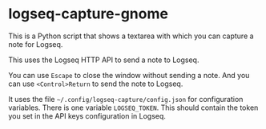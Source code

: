 # logseq-capture-gnome

This is a Python script that shows a textarea with which you can capture a note for Logseq.

This uses the Logseq HTTP API to send a note to Logseq.

You can use `Escape` to close the window without sending a note. And you can use `<Control>Return` to
send the note to Logseq.

It uses the file `~/.config/logseq-capture/config.json` for configuration variables.
There is one variable `LOGSEQ_TOKEN`. This should contain the token you set in the API keys configuration in Logseq.
